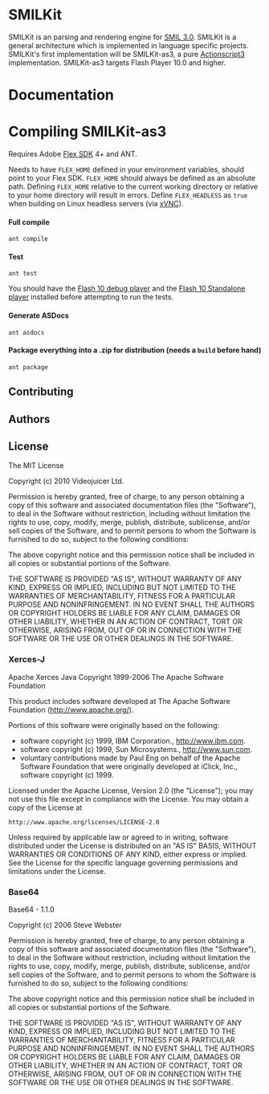 SMILKit
=======

SMILKit is an parsing and rendering engine for [SMIL 3.0][].  SMILKit is a general architecture which is implemented in language specific projects.  SMILKit's first implementation will be SMILKit-as3, a pure [Actionscript3][] implementation. SMILKit-as3 targets Flash Player 10.0 and higher.

Documentation
=============

Compiling SMILKit-as3
=====================

Requires Adobe [Flex SDK][] 4+ and ANT.

Needs to have `FLEX_HOME` defined in your environment variables, should point to your Flex SDK. `FLEX_HOME` should always be defined as an absolute path. Defining `FLEX_HOME` relative to the current working directory or relative to your home directory will result in errors. Define `FLEX_HEADLESS` as `true` when building on Linux headless servers (via [xVNC][]).

#### Full compile

	ant compile
	
#### Test

	ant test
	
You should have the [Flash 10 debug player](http://www.adobe.com/support/flashplayer/downloads.html#fp10) and the [Flash 10 Standalone player](http://download.macromedia.com/pub/flashplayer/updaters/10/flashplayer_10_sa_debug.app.zip) installed before attempting to run the tests.

#### Generate ASDocs

	ant asdocs
	

#### Package everything into a .zip for distribution (needs a `build` before hand)

	ant package
	
Contributing
------------

Authors
-------

License
-------

The MIT License

Copyright (c) 2010 Videojuicer Ltd.

Permission is hereby granted, free of charge, to any person obtaining a copy
of this software and associated documentation files (the "Software"), to deal
in the Software without restriction, including without limitation the rights
to use, copy, modify, merge, publish, distribute, sublicense, and/or sell
copies of the Software, and to permit persons to whom the Software is
furnished to do so, subject to the following conditions:

The above copyright notice and this permission notice shall be included in
all copies or substantial portions of the Software.

THE SOFTWARE IS PROVIDED "AS IS", WITHOUT WARRANTY OF ANY KIND, EXPRESS OR
IMPLIED, INCLUDING BUT NOT LIMITED TO THE WARRANTIES OF MERCHANTABILITY,
FITNESS FOR A PARTICULAR PURPOSE AND NONINFRINGEMENT. IN NO EVENT SHALL THE
AUTHORS OR COPYRIGHT HOLDERS BE LIABLE FOR ANY CLAIM, DAMAGES OR OTHER
LIABILITY, WHETHER IN AN ACTION OF CONTRACT, TORT OR OTHERWISE, ARISING FROM,
OUT OF OR IN CONNECTION WITH THE SOFTWARE OR THE USE OR OTHER DEALINGS IN
THE SOFTWARE.

### Xerces-J

Apache Xerces Java
Copyright 1999-2006 The Apache Software Foundation

This product includes software developed at
The Apache Software Foundation (http://www.apache.org/).

Portions of this software were originally based on the following:
  - software copyright (c) 1999, IBM Corporation., http://www.ibm.com.
  - software copyright (c) 1999, Sun Microsystems., http://www.sun.com.
  - voluntary contributions made by Paul Eng on behalf of the 
    Apache Software Foundation that were originally developed at iClick, Inc.,
    software copyright (c) 1999.
    
Licensed under the Apache License, Version 2.0 (the "License");
you may not use this file except in compliance with the License.
You may obtain a copy of the License at

    http://www.apache.org/licenses/LICENSE-2.0

Unless required by applicable law or agreed to in writing, software
distributed under the License is distributed on an "AS IS" BASIS,
WITHOUT WARRANTIES OR CONDITIONS OF ANY KIND, either express or implied.
See the License for the specific language governing permissions and
limitations under the License.

### Base64

Base64 - 1.1.0

Copyright (c) 2006 Steve Webster

Permission is hereby granted, free of charge, to any person obtaining a copy of
this software and associated documentation files (the "Software"), to deal in
the Software without restriction, including without limitation the rights to
use, copy, modify, merge, publish, distribute, sublicense, and/or sell copies of
the Software, and to permit persons to whom the Software is furnished to do so,
subject to the following conditions: 

The above copyright notice and this permission notice shall be included in all
copies or substantial portions of the Software.

THE SOFTWARE IS PROVIDED "AS IS", WITHOUT WARRANTY OF ANY KIND, EXPRESS OR
IMPLIED, INCLUDING BUT NOT LIMITED TO THE WARRANTIES OF MERCHANTABILITY, FITNESS
FOR A PARTICULAR PURPOSE AND NONINFRINGEMENT. IN NO EVENT SHALL THE AUTHORS OR
COPYRIGHT HOLDERS BE LIABLE FOR ANY CLAIM, DAMAGES OR OTHER LIABILITY, WHETHER
IN AN ACTION OF CONTRACT, TORT OR OTHERWISE, ARISING FROM, OUT OF OR IN
CONNECTION WITH THE SOFTWARE OR THE USE OR OTHER DEALINGS IN THE SOFTWARE.

[SMIL 3.0]: http://www.w3.org/TR/SMIL3/ "SMIL 3.0"
[Actionscript3]: http://en.wikipedia.org/wiki/ActionScript "Actionscript3"
[Flex SDK]: http://opensource.adobe.com/wiki/display/flexsdk/Flex+SDK "Flex SDK"
[DOM Level 2]: http://www.w3.org/TR/2000/REC-DOM-Level-2-Core-20001113/ "W3C DOM Level 2"
[Boston DOM]: http://www.w3.org/TR/smil-boston-dom/cover.html "Boston DOM"
[Xerces Java Parser]: http://xerces.apache.org/xerces-j/apiDocs/index.html "Xerces Java Parser"
[xVNC]: http://xvnc.sourceforge.net/ "xVNC"